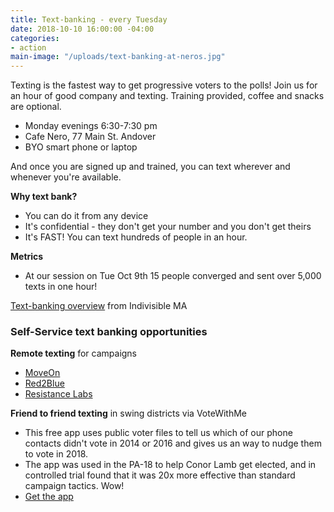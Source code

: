 ```yaml
---
title: Text-banking - every Tuesday
date: 2018-10-10 16:00:00 -04:00
categories:
- action
main-image: "/uploads/text-banking-at-neros.jpg"
---
```


Texting is the fastest way to get progressive voters to the polls! Join us for an hour of good company and texting. Training provided, coffee and snacks are optional.
* Monday evenings 6:30-7:30 pm
* Cafe Nero, 77 Main St. Andover
* BYO smart phone or laptop

And once you are signed up and trained, you can text wherever and whenever you're available. 

**Why text bank?**
* You can do it from any device
* It's confidential - they don't get your number and you don't get theirs
* It's FAST! You can text hundreds of people in an hour.

**Metrics**
* At our session on Tue Oct 9th 15 people converged and sent over 5,000 texts in one hour! 

[Text-banking overview](https://www.indivisible-ma.org/training-texting) from Indivisible MA

### Self-Service text banking opportunities

**Remote texting** for campaigns
* [MoveOn](https://bit.ly/2Iu0Wsa)
* [Red2Blue](https://red2blue.org/texting/)
* [Resistance Labs](https://resistancelabs.com/volunteer)

**Friend to friend texting** in swing districts via VoteWithMe
* This free app uses public voter files to tell us which of our phone contacts didn't vote in 2014 or 2016 and gives us an way to nudge them to vote in 2018.
* The app was used in the PA-18 to help Conor Lamb get elected, and in controlled trial found that it was 20x more effective than standard campaign tactics. Wow!
* [Get the app](https://votewithme.us/)

